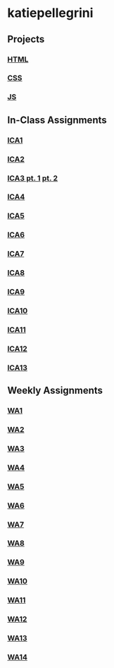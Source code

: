 # katiepellegrini


## Projects

### [HTML](https://katiepelle.github.io/katiepellegrini/html-midterm.html)
    
### [CSS](https://katiepelle.github.io/katiepellegrini/css/midterm.html)
    
### [JS](https://katiepelle.github.io/katiepellegrini/js/Final/game.html)
    
## In-Class Assignments
        
### [ICA1](https://katiepelle.github.io/katiepellegrini/ica/ica1.html)
        
### [ICA2](https://katiepelle.github.io/katiepellegrini/ica/ica2.html)
        
### [ICA3 pt. 1](https://katiepelle.github.io/katiepellegrini/ica/ica3a.html) [pt. 2](https://katiepelle.github.io/katiepellegrini/ica/ica3b.html)
    
### [ICA4](https://katiepelle.github.io/katiepellegrini/ica/ica4.html)
        
### [ICA5](https://katiepelle.github.io/katiepellegrini/ica/ica5.html)
            
### [ICA6](https://katiepelle.github.io/katiepellegrini/ica/ica6/ica6-part1.html)
        
### [ICA7](https://katiepelle.github.io/katiepellegrini/ica/ica7.html)
        
### [ICA8](https://www.pictureofhotdog.com/make-it-a-winner)
    
### [ICA9](https://www.pictureofhotdog.com/make-it-a-winner)
        
### [ICA10](https://katiepelle.github.io/katiepellegrini/ica/ica10.html)
            
### [ICA11](https://katiepelle.github.io/katiepellegrini/ica/ica11/ica11.html)
        
### [ICA12](https://katiepelle.github.io/katiepellegrini/ica/ica12/ica12.html)
        
### [ICA13](https://katiepelle.github.io/katiepellegrini/ica/wa13/wa13.html)
    
## Weekly Assignments

### [WA1](https://katiepelle.github.io/katiepellegrini/wa/wa1.html)
    
### [WA2](https://katiepelle.github.io/katiepellegrini/wa/wa2.html)
    
### [WA3](https://katiepelle.github.io/katiepellegrini/wa/wa3.html)
    
### [WA4](https://katiepelle.github.io/katiepellegrini/wa/wa4.html)
    
### [WA5](https://katiepelle.github.io/katiepellegrini/wa/wa5.html)
    
### [WA6](https://katiepelle.github.io/katiepellegrini/wa/wa6.html)
    
### [WA7](https://katiepelle.github.io/katiepellegrini/wa/wa7/wa7.html)
    
### [WA8](https://katiepelle.github.io/katiepellegrini/wa/wa8.html)
    
### [WA9](https://katiepelle.github.io/katiepellegrini/wa/wa9.html)
    
### [WA10](https://katiepelle.github.io/katiepellegrini/wa/wa10/assignment9.html)
    
### [WA11](https://katiepelle.github.io/katiepellegrini/wa/wa11/wa11.html)
    
### [WA12](https://katiepelle.github.io/katiepellegrini/wa/wa12/wa12.html)
    
### [WA13](https://katiepelle.github.io/katiepellegrini/js/assignment13.html)

### [WA14](https://katiepelle.github.io/katiepellegrini/wa/wa14.html)
